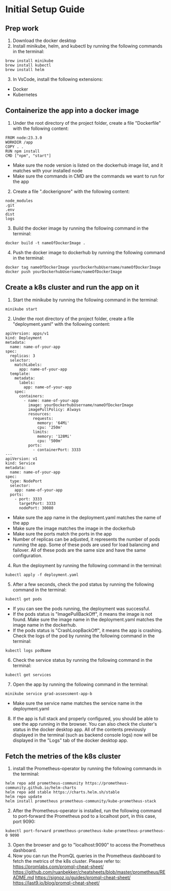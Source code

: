 # Initial Setup Guide

## Prep work

1. Download the docker desktop
2. Install minikube, helm, and kubectl by running the following commands in the terminal:

```
brew install minikube
brew install kubectl
brew install helm
```

3. In VsCode, install the following extensions:

- Docker
- Kubernetes

## Containerize the app into a docker image

1. Under the root directory of the project folder, create a file "Dockerfile" with the following content:

```
FROM node:23.3.0
WORKDIR /app
COPY . .
RUN npm install
CMD ["npm", "start"]
```

- Make sure the node version is listed on the dockerhub image list, and it matches with your installed node
- Make sure the commands in CMD are the commands we want to run for the app

2. Create a file ".dockerignore" with the following content:

```
node_modules
.git
.env
dist
logs
```

3. Build the docker image by running the following command in the terminal:

```
docker build -t nameOfDockerImage .
```

4. Push the docker image to dockerhub by running the following command in the terminal:

```
docker tag nameOfDockerImage yourDockerhubUsername/nameOfDockerImage
docker push yourDockerhubUsername/nameOfDockerImage
```

## Create a k8s cluster and run the app on it

1. Start the minikube by running the following command in the terminal:

```
minikube start
```

2.  Under the root directory of the project folder, create a file "deployment.yaml" with the following content:

```
apiVersion: apps/v1
kind: Deployment
metadata:
  name: name-of-your-app
spec:
  replicas: 3
  selector:
    matchLabels:
      app: name-of-your-app
  template:
    metadata:
      labels:
        app: name-of-your-app
    spec:
      containers:
        - name: name-of-your-app
          image: yourDockerhubUsername/nameOfDockerImage
          imagePullPolicy: Always
          resources:
            requests:
              memory: '64Mi'
              cpu: '250m'
            limits:
              memory: '128Mi'
              cpu: '500m'
          ports:
            - containerPort: 3333
---
apiVersion: v1
kind: Service
metadata:
  name: name-of-your-app
spec:
  type: NodePort
  selector:
    app: name-of-your-app
  ports:
    - port: 3333
      targetPort: 3333
      nodePort: 30080
```

- Make sure the app name in the deployment.yaml matches the name of the app
- Make sure the image matches the image in the dockerhub
- Make sure the ports match the ports in the app
- Number of replicas can be adjusted, it represents the number of pods running the app. Some of these pods are used for load balancing and failover. All of these pods are the same size and have the same configuration.

4. Run the deployment by running the following command in the terminal:

```
kubectl apply -f deployment.yaml
```

5. After a few seconds, check the pod status by running the following command in the terminal:

```
kubectl get pods
```

- If you can see the pods running, the deployment was successful.
- If the pods status is "ImagePullBackOff", it means the image is not found. Make sure the image name in the deployment.yaml matches the image name in the dockerhub.
- If the pods status is "CrashLoopBackOff", it means the app is crashing. Check the logs of the pod by running the following command in the terminal:

```
kubectl logs podName
```

6. Check the service status by running the following command in the terminal:

```
kubectl get services
```

7. Open the app by running the following command in the terminal:

```
minikube service grad-assessment-app-b
```

- Make sure the service name matches the service name in the deployment.yaml

8. If the app is full stack and properly configured, you should be able to see the app running in the browser.
   You can also check the cluster's status in the docker desktop app.
   All of the contents previously displayed in the terminal (such as backend console logs) now will be displayed in the "Logs" tab of the docker desktop app.

## Fetch the metries of the k8s cluster

1. install the Prometheus-operator by running the following commands in the terminal:

```
helm repo add prometheus-community https://prometheus-community.github.io/helm-charts
helm repo add stable https://charts.helm.sh/stable
helm repo update
helm install prometheus prometheus-community/kube-prometheus-stack
```

2. After the Prometheus-operator is installed, run the following command to port-forward the Prometheus pod to a localhost port, in this case, port 9090:

```
kubectl port-forward prometheus-prometheus-kube-prometheus-prometheus-0 9090
```

3. Open the browser and go to "localhost:9090" to access the Prometheus dashboard.
4. Now you can run the PromQL queries in the Prometheus dashboard to fetch the metrics of the k8s cluster.
   Please refer to:
   https://promlabs.com/promql-cheat-sheet/
   https://github.com/ruanbekker/cheatsheets/blob/master/prometheus/README.md
   https://signoz.io/guides/promql-cheat-sheet/
   https://last9.io/blog/promql-cheat-sheet/
